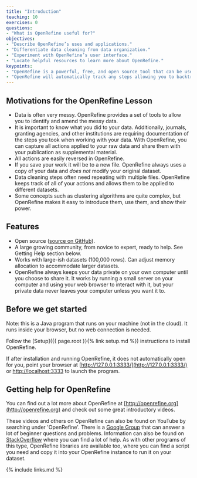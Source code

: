 ```yaml
---
title: "Introduction"
teaching: 10
exercises: 0
questions:
- "What is OpenRefine useful for?"
objectives:
- "Describe OpenRefine’s uses and applications."
- "Differentiate data cleaning from data organization."
- "Experiment with OpenRefine’s user interface."
- "Locate helpful resources to learn more about OpenRefine."
keypoints:
- "OpenRefine is a powerful, free, and open source tool that can be used for data cleaning."
- "OpenRefine will automatically track any steps allowing you to backtrack as needed and providing a record of all work done."
---
```


## Motivations for the OpenRefine Lesson

* Data is often very messy. OpenRefine provides a set of tools to allow you to
  identify and amend the messy data.
* It is important to know what you did to your data. Additionally, journals,
  granting agencies, and other institutions are requiring documentation of the
  steps you took when working with your data. With OpenRefine, you can capture
  all actions applied to your raw data and share them with your publication as
  supplemental material.
* All actions are easily reversed in OpenRefine.
* If you save your work it will be to a new file. OpenRefine always uses a copy
  of your data and _does not_ modify your original dataset.
* Data cleaning steps often need repeating with multiple files. OpenRefine
  keeps track of all of your actions and allows them to be applied to different datasets.
* Some concepts such as clustering algorithms are quite complex, but OpenRefine
  makes it easy to introduce them, use them, and show their power.

## Features

* Open source ([source on GitHub](https://github.com/OpenRefine/OpenRefine)).
* A large growing community, from novice to expert, ready to help. See Getting
  Help section below.
* Works with large-ish datasets (100,000 rows). Can adjust memory allocation to
  accommodate larger datasets.
* OpenRefine always keeps your data private on your own computer until you
  choose to share it. It works by running a small server on your computer and
  using your web browser to interact with it, but your private data never
  leaves your computer unless you want it to.

## Before we get started

Note: this is a Java program that runs on your machine (not in the cloud). It
runs inside your browser, but no web connection is needed.

Follow the [Setup]({{ page.root }}{% link setup.md %}) instructions to install OpenRefine.

If after installation and running OpenRefine, it does not automatically open
for you, point your browser at [http://127.0.0.1:3333/](http://127.0.0.1:3333/)
or [http://localhost:3333](http://localhost:3333) to launch the program.

## Getting help for OpenRefine

You can find out a lot more about OpenRefine at [http://openrefine.org](http://openrefine.org)
and check out some great introductory videos.

These videos and others on OpenRefine can also be found on YouTube by searching under
'OpenRefine'.  There is a [Google Group](https://groups.google.com/g/openrefine) that
can answer a lot of beginner questions and problems. Information can also be found on
[StackOverflow](https://stackoverflow.com/questions/tagged/openrefine) where
you can find a lot of help. As with other programs of this type, OpenRefine
libraries are available too, where you can find a script you need and copy it
into your OpenRefine instance to run it on your dataset.

{% include links.md %}
